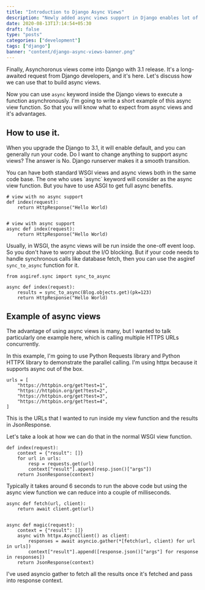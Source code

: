 ```yaml
---
title: "Introduction to Django Async Views"
description: "Newly added async views support in Django enables lot of possibilites previously thought it's not possible"
date: 2020-08-13T17:14:54+05:30
draft: false
type: "posts"
categories: ["development"]
tags: ["django"]
banner: "content/django-async-views-banner.png"
---
```


Finally, Asynchoronus views come into Django with 3.1 release. It's a long-awaited request from Django developers, and it's here. Let's discuss how we can use that to build async views.

Now you can use `async` keyword inside the Django views to execute a function asynchronously. I'm going to write a short example of this async view function. So that you will know what to expect from async views and it's advantages.

## How to use it.

When you upgrade the Django to 3.1, it will enable default, and you can generally run your code. Do I want to change anything to support async views? The answer is No. Django runserver makes it a smooth transition.

You can have both standard WSGI views and async views both in the same code base. The one who uses \`async\` keyword will consider as the async view function. But you have to use ASGI to get full async benefits.

```
# view with no async support
def index(request):
    return HttpResponse("Hello World)


# view with async support
async def index(request):
    return HttpResponse("Hello World)
```

Usually, in WSGI, the async views will be run inside the one-off event loop. So you don't have to worry about the I/O blocking. But if your code needs to handle synchronous calls like database fetch, then you can use the asgiref `sync_to_async` function for it.

```
from asgiref.sync import sync_to_async

async def index(request):
    results = sync_to_async(Blog.objects.get)(pk=123)
    return HttpResponse("Hello World)
```

## Example of async views

The advantage of using async views is many, but I wanted to talk particularly one example here, which is calling multiple HTTPS URLs concurrently.

In this example, I'm going to use Python Requests library and Python HTTPX library to demonstrate the parallel calling. I'm using httpx because it supports async out of the box.

```
urls = [
    "https://httpbin.org/get?test=1",
    "https://httpbin.org/get?test=2",
    "https://httpbin.org/get?test=3",
    "https://httpbin.org/get?test=4",
]
```

This is the URLs that I wanted to run inside my view function and the results in JsonResponse.

Let's take a look at how we can do that in the normal WSGI view function.

```
def index(request):
    context = {"result": []}
    for url in urls:
        resp = requests.get(url)
        context["result"].append(resp.json()["args"])
    return JsonResponse(context)
```

Typically it takes around 6 seconds to run the above code but using the async
view function we can reduce into a couple of milliseconds.

```
async def fetch(url, client):
    return await client.get(url)


async def magic(request):
    context = {"result": []}
    async with httpx.AsyncClient() as client:
        responses = await asyncio.gather(*[fetch(url, client) for url in urls])
        context["result"].append([response.json()["args"] for response in responses])
    return JsonResponse(context)

```

I've used asyncio gather to fetch all the results once it's fetched and pass into
response context.